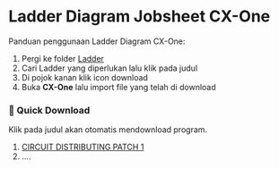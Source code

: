 # Ladder Diagram Jobsheet CX-One

Panduan penggunaan Ladder Diagram CX-One:

1. Pergi ke folder [Ladder](https://github.com/zeative/Ladder-Diagram-Jobsheet-CX-One/tree/main/Ladder)
2. Cari Ladder yang diperlukan lalu klik pada judul
3. Di pojok kanan klik icon download
4. Buka **CX-One** lalu import file yang telah di download

### 🧶 Quick Download
Klik pada judul akan otomatis mendownload program.

1. [CIRCUIT DISTRIBUTING PATCH 1](https://github.com/zeative/Ladder-Diagram-Jobsheet-CX-One/raw/refs/heads/main/Ladder/CIRCUIT%20DISTRIBUTING%20PATCH%201.cxp)
2. ....


